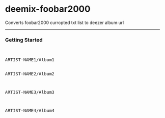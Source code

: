 # deemix-foobar2000
Converts foobar2000 curropted txt list to deezer album url
<hr>
<h3>Getting Started</h3><br>
<pre>
ARTIST-NAME1/Album1

ARTIST-NAME2/Album2

ARTIST-NAME3/Album3

ARTIST-NAME4/Album4

